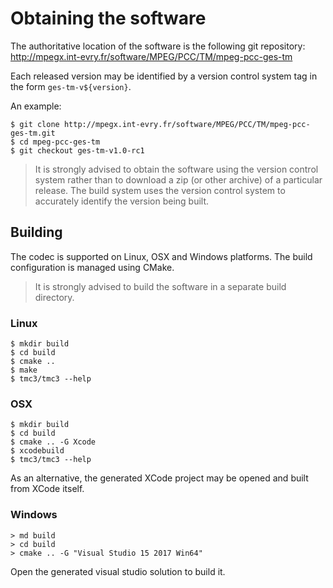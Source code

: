 Obtaining the software
======================

The authoritative location of the software is the following git
repository:
   <http://mpegx.int-evry.fr/software/MPEG/PCC/TM/mpeg-pcc-ges-tm>

Each released version may be identified by a version control system tag in
the form `ges-tm-v${version}`.

An example:

```console
$ git clone http://mpegx.int-evry.fr/software/MPEG/PCC/TM/mpeg-pcc-ges-tm.git
$ cd mpeg-pcc-ges-tm
$ git checkout ges-tm-v1.0-rc1
```

> It is strongly advised to obtain the software using the version control
> system rather than to download a zip (or other archive) of a particular
> release.  The build system uses the version control system to accurately
> identify the version being built.

Building
--------

The codec is supported on Linux, OSX and Windows platforms.  The build
configuration is managed using CMake.

> It is strongly advised to build the software in a separate build directory.

### Linux
```console
$ mkdir build
$ cd build
$ cmake ..
$ make
$ tmc3/tmc3 --help
```

### OSX
```console
$ mkdir build
$ cd build
$ cmake .. -G Xcode
$ xcodebuild
$ tmc3/tmc3 --help
```

As an alternative, the generated XCode project may be opened and built from
XCode itself.

### Windows
```console
> md build
> cd build
> cmake .. -G "Visual Studio 15 2017 Win64"
```

Open the generated visual studio solution to build it.
